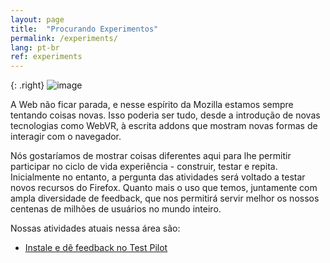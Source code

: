 ```yaml
---
layout: page
title:  "Procurando Experimentos"
permalink: /experiments/
lang: pt-br
ref: experiments
---
```


{: .right}
![image](/asserts/img/test-pilot.png)

A Web não ficar parada, e nesse espírito da Mozilla estamos sempre tentando coisas novas. Isso poderia ser tudo, desde a introdução de novas tecnologias como WebVR, à escrita addons que mostram novas formas de interagir com o navegador.

Nós gostaríamos de mostrar coisas diferentes aqui para lhe permitir participar no ciclo de vida experiência - construir, testar e repita. Inicialmente no entanto, a pergunta das atividades será voltado a testar novos recursos do Firefox. Quanto mais o uso que temos, juntamente com ampla diversidade de feedback, que nos permitirá servir melhor os nossos centenas de milhões de usuários no mundo inteiro.

Nossas atividades atuais nessa área são:

* [Instale e dê feedback no Test Pilot](/experiments/test-pilot)
